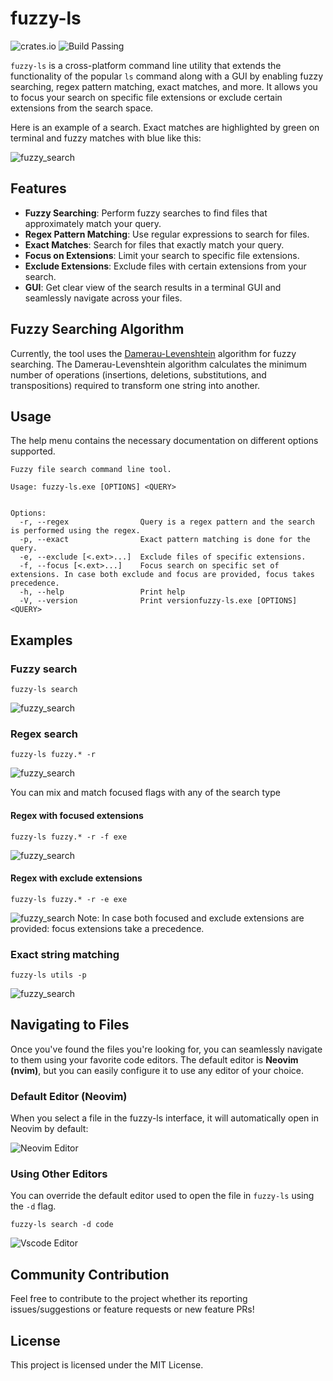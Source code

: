 # fuzzy-ls
![crates.io](https://img.shields.io/crates/v/fuzzy-ls.svg) ![Build Passing](https://github.com/Ashwin-1709/fuzzy-ls/actions/workflows/rust.yml/badge.svg)

`fuzzy-ls` is a cross-platform command line utility that extends the functionality of the popular `ls` command along with a GUI by enabling fuzzy searching, regex pattern matching, exact matches, and more. It allows you to focus your search on specific file extensions or exclude certain extensions from the search space.

Here is an example of a search. Exact matches are highlighted by green on terminal and fuzzy matches with blue like this:

![fuzzy_search](static/fuzzy_search_ui.png)


## Features

- **Fuzzy Searching**: Perform fuzzy searches to find files that approximately match your query.
- **Regex Pattern Matching**: Use regular expressions to search for files.
- **Exact Matches**: Search for files that exactly match your query.
- **Focus on Extensions**: Limit your search to specific file extensions.
- **Exclude Extensions**: Exclude files with certain extensions from your search.
- **GUI**: Get clear view of the search results in a terminal GUI and seamlessly navigate across your files.

## Fuzzy Searching Algorithm

Currently, the tool uses the [Damerau-Levenshtein](https://en.wikipedia.org/wiki/Damerau%E2%80%93Levenshtein_distance) algorithm for fuzzy searching. The Damerau-Levenshtein algorithm calculates the minimum number of operations (insertions, deletions, substitutions, and transpositions) required to transform one string into another.

## Usage

The help menu contains the necessary documentation on different options supported.

```
Fuzzy file search command line tool.

Usage: fuzzy-ls.exe [OPTIONS] <QUERY>


Options:
  -r, --regex                Query is a regex pattern and the search is performed using the regex.
  -p, --exact                Exact pattern matching is done for the query.
  -e, --exclude [<.ext>...]  Exclude files of specific extensions.
  -f, --focus [<.ext>...]    Focus search on specific set of extensions. In case both exclude and focus are provided, focus takes precedence.
  -h, --help                 Print help
  -V, --version              Print versionfuzzy-ls.exe [OPTIONS] <QUERY>
```
## Examples
### Fuzzy search
```shell
fuzzy-ls search
```
![fuzzy_search](static/search_example.png)
### Regex search
```shell
fuzzy-ls fuzzy.* -r
```
![fuzzy_search](static/regex.png)

You can mix and match focused flags with any of the search type

#### Regex with focused extensions
```shell
fuzzy-ls fuzzy.* -r -f exe
```
![fuzzy_search](static/regex_with_focus.png)


#### Regex with exclude extensions
```shell
fuzzy-ls fuzzy.* -r -e exe
```
![fuzzy_search](static/regex_with_avoid.png)
Note: In case both focused and exclude extensions are provided: focus extensions take a precedence.


### Exact string matching
```shell
fuzzy-ls utils -p
```
![fuzzy_search](static/exact_string.png)


## Navigating to Files

Once you've found the files you're looking for, you can seamlessly navigate to them using your favorite code editors. The default editor is **Neovim (nvim)**, but you can easily configure it to use any editor of your choice.

### Default Editor (Neovim)
When you select a file in the fuzzy-ls interface, it will automatically open in Neovim by default:

![Neovim Editor](static/code_editor_nvim.png)

### Using Other Editors
You can override the default editor used to open the file in `fuzzy-ls` using the `-d` flag.
```shell
fuzzy-ls search -d code
```
![Vscode Editor](static/code_editor_vscode.png)


## Community Contribution
Feel free to contribute to the project whether its reporting issues/suggestions or feature requests or new feature PRs!

## License
This project is licensed under the MIT License.
